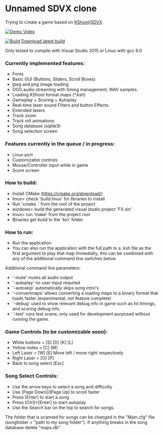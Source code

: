 # Unnamed SDVX clone
Trying to create a game based on [KShoot](http://kshoot.client.jp/)/[SDVX](https://www.youtube.com/watch?v=JBHKNl87juA).

[![Demo Video](http://img.youtube.com/vi/finlBLaO9Fw/0.jpg)](http://tdrz.nl/oo9LIJXk)

[![Build](https://ci.appveyor.com/api/projects/status/github/guusw/unnamed-sdvx-clone?branch=master&svg=true&retina=true)](https://ci.appveyor.com/project/guusw/unnamed-sdvx-clone)
[Download latest build](tdrz.nl/sdvx-releases/bin/artifacts.zip)

Only tested to compile with Visual Studio 2015 or Linux with gcc 6.0

### Currently implemented features:
- Fonts
- Basic GUI (Buttons, Sliders, Scroll Boxes)
- jpeg and png image loading
- OGG audio streaming with timing management, WAV samples.
- Loading KShoot format maps (*.ksh)
- Gameplay + Scoring + Autoplay
- Real-time laser sound Filters and button Effects.
- Extended lasers
- Track zoom
- Track roll animations
- Song database (sqlite3)
- Song selection screen

### Features currently in the queue / in progress:
- Linux port
- Customizable controls
- Mouse/Controller input while in game
- Score screen

### How to build:
- Install CMake (https://cmake.org/download/)
- linux> check 'build.linux' for libraries to install
- Run 'cmake .' from the root of the project
- windows> build the generated visual studio project 'FX.sln'
- linux> run 'make' from the project root
- Binaries get build to the 'bin' folder

### How to run:
- Run the application
- You can also run the application with the full path to a .ksh file as the first argument to play that map immediatly, this can be combined with any of the additional command line switches below.

Additional command line parameters:
- '-mute' mutes all audio output
- '-autoplay' no user input required
- '-autoskip' automatically skips song intro's
- '-convertmaps' allows converting a loading maps to a binary format that loads faster (experimental, not feature complete)
- '-debug' used to show relevant debug info in game such as hit timings, and scoring debug info.
- '-test' runs test scene, only used for development purposed without running the game.

### Game Controls (to be customizable soon):
- White buttons = [S] [D] [K] [L]
- Yellow notes = [C] [M] 
- Left Laser = [W] [E] 
 Move left / move right respectively
- Right Laser = [O] [P]
- Back to song select [Esc]

### Song Select Controls:
- Use the arrow keys to select a song and difficulty
- Use [Page Down]/[Page Up] to scroll faster
- Press [Enter] to start a song
- Press [Ctrl]+[Enter] to start autoplay
- Use the Search bar on the top to search for songs.

The folder that is scanned for songs can be changed in the "Main.cfg" file (songfolder = "path to my song folder").
If anything breaks in the song database delete "maps.db"
